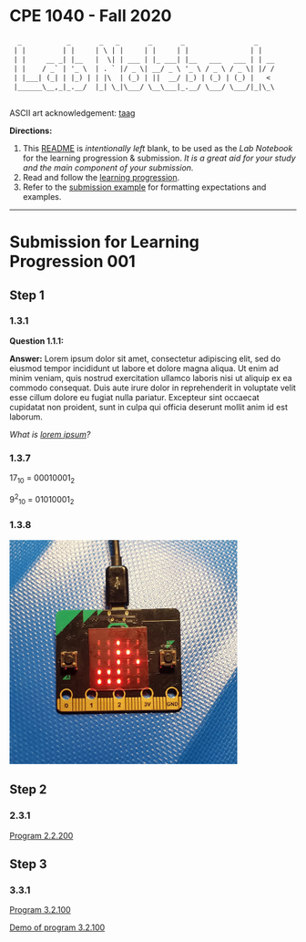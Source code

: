# CPE 1040 - Fall 2020
```
  _           _       _   _       _       _                 _    
 | |         | |     | \ | |     | |     | |               | |   
 | |     __ _| |__   |  \| | ___ | |_ ___| |__   ___   ___ | | __
 | |    / _` | '_ \  | . ` |/ _ \| __/ _ \ '_ \ / _ \ / _ \| |/ /
 | |___| (_| | |_) | | |\  | (_) | ||  __/ |_) | (_) | (_) |   < 
 |______\__,_|_.__/  |_| \_|\___/ \__\___|_.__/ \___/ \___/|_|\_\
                                                                                                                      
```
ASCII art acknowledgement: [taag](http://patorjk.com/software/taag/)

**Directions:** 
1. This [README](README.md) is _intentionally left_ blank, to be used as the _Lab Notebook_ for the learning progression & submission. _It is a great aid for your study and the main component of your submission._
2. Read and follow the [learning progression](learning-progression.md).
3. Refer to the [submission example](submission-example.md) for formatting expectations and examples. 
---

# Submission for Learning Progression 001

## Step 1

### 1.3.1

**Question 1.1.1:**

**Answer:** Lorem ipsum dolor sit amet, consectetur adipiscing elit, sed do eiusmod tempor incididunt ut labore et dolore magna aliqua. Ut enim ad minim veniam, quis nostrud exercitation ullamco laboris nisi ut aliquip ex ea commodo consequat. Duis aute irure dolor in reprehenderit in voluptate velit esse cillum dolore eu fugiat nulla pariatur. Excepteur sint occaecat cupidatat non proident, sunt in culpa qui officia deserunt mollit anim id est laborum.

_What is [lorem ipsum](https://www.lipsum.com/)?_


### 1.3.7

17<sub>10</sub> = 00010001<sub>2</sub>

9<sup>2</sup><sub>10</sub> = 01010001<sub>2</sub>

### 1.3.8

<img src="images/microbit-program-1-2-300.jpg" alt="Demo of program 1.2.300" width="400" />

## Step 2

### 2.3.1

[Program 2.2.200](programs/microbit-program-2-2-200.js)

## Step 3

### 3.3.1

[Program 3.2.100](programs/microbit-program-3-2-100.js)

[Demo of program 3.2.100](https://msudenver.yuja.com/V/Video?v=1672915&node=5901978&a=760153473&autoplay=1)
